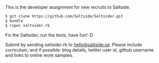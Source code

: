 This is the developer assignment for new recruits to Saltside.

```bash
$ git clone https://github.com/Saltside/Saltsider.git
$ bundle
$ rspec saltsider.rb
```

Fix the Saltsider, run the tests, have fun! :D

Submit by sending saltsider.rb to hello@saltside.se. Please include
curriculum,
and if possible: blog details, twitter user id, github username and
links to online work samples.

